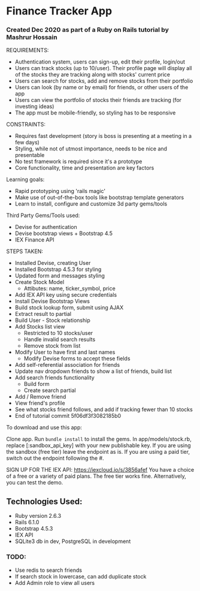 # Finance Tracker App
### Created Dec 2020 as part of a Ruby on Rails tutorial by Mashrur Hossain

REQUIREMENTS:
* Authentication system, users can sign-up, edit their profile, login/out
* Users can track stocks (up to 10/user). Their profile page will display all of the stocks they are tracking along with stocks' current price
* Users can search for stocks, add and remove stocks from their portfolio
* Users can look (by name or by email) for friends, or other users of the app
* Users can view the portfolio of stocks their friends are tracking (for investing ideas)
* The app must be mobile-friendly, so styling has to be responsive

CONSTRAINTS:
* Requires fast development (story is boss is presenting at a meeting in a few days)
* Styling, while not of utmost importance, needs to be nice and presentable
* No test framework is required since it's a prototype
* Core functionality, time and presentation are key factors

Learning goals:
* Rapid prototyping using 'rails magic'
* Make use of out-of-the-box tools like bootstrap template generators
* Learn to install, configure and customize 3d party gems/tools

Third Party Gems/Tools used:
* Devise for authentication
* Devise bootstrap views + Bootstrap 4.5
* IEX Finance API

STEPS TAKEN:
* Installed Devise, creating User
* Installed Bootstrap 4.5.3 for styling
* Updated form and messages styling
* Create Stock Model
	* Attibutes: name, ticker_symbol, price
* Add IEX API key using secure credentials
* Install Devise Bootstrap Views
* Build stock lookup form, submit using AJAX
* Extract result to partial
* Build User - Stock relationship
* Add Stocks list view
	* Restricted to 10 stocks/user
	* Handle invalid search results
	* Remove stock from list
* Modify User to have first and last names
	* Modify Devise forms to accept these fields
* Add self-referential association for friends
* Update nav dropdown friends to show a list of friends, build list
* Add search friends functionality
	* Build form
	* Create search partial
* Add / Remove friend
* View friend's profile
* See what stocks friend follows, and add if tracking fewer than 10 stocks
* End of tutorial commit 5f06df3f3082185b0


To download and use this app:

Clone app. Run `bundle install` to install the gems. In app/models/stock.rb, replace [:sandbox_api_key] with your new publishable key. If you are using the sandbox (free tier) leave the endpoint as is. If you are using a paid tier, switch out the endpoint following the #.

SIGN UP FOR THE IEX API:
https://iexcloud.io/s/3856afef 
You have a choice of a free or a variety of paid plans.  The free tier works fine. Alternatively, you can test the demo.
<!-- This README would normally document whatever steps are necessary to get the
application up and running. -->

## Technologies Used:
* Ruby version 2.6.3
* Rails 6.1.0
* Bootstrap 4.5.3
* IEX API
* SQLite3 db in dev, PostgreSQL in development

### TODO:
* Use redis to search friends
* If search stock in lowercase, can add duplicate stock
* Add Admin role to view all users